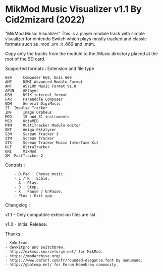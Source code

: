 # MikMod Music Visualizer v1.1 By Cid2mizard (2022)

"MikMod Music Visualizer" This is a player module track with simple visualizer for nintendo Switch which plays mostly tracked and classic formats such as .mod .xm .it .669 and .mtm. 

Copy only the tracks from the module to the /Music directory placed at the root of the SD card.

Supported formats :
	Extension and file type
	
	669 	Composer 669, Unis 669
	AMF 	DSMI Advanced Module Format
	AMF 	ASYLUM Music Format V1.0
	APUN 	APlayer
	DSM 	DSIK internal format
	FAR 	Farandole Composer
	GDM 	General DigiMusic
	IT 	Impulse Tracker
	IMF 	Imago Orpheus
	MOD 	15 and 31 instruments
	MED 	OctaMED
	MTM 	MultiTracker Module editor
	OKT 	Amiga Oktalyzer
	S3M 	Scream Tracker 3
	STM 	Scream Tracker
	STX 	Scream Tracker Music Interface Kit
	ULT 	UltraTracker
	UNI 	MikMod
	XM 	FastTracker 2 

Controls :

		- D-Pad : Choose music.
		- L / R : Scale.
		- A : Play.
		- B : Stop.
		- X : Pause / UnPause.
		- Plus : Exit app.

Changelog :

v1.1
	- Only compatible extension files are list.

v1.0
	- Initial Release.

Thanks :

	- Kukulcan.
	- devkitpro and switchbrew.
	- http://mikmod.sourceforge.net/ for MikMod.
	- https://modarchive.org/.
	- https://www.dafont.com/fr/rounded-elegance.font by Genumano.
	- http://gbatemp.net/ for Forum Homebrew community.

